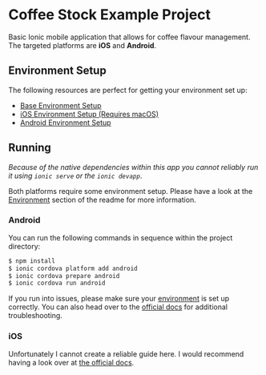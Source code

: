 # Coffee Stock Example Project

Basic Ionic mobile application that allows for coffee flavour management.
The targeted platforms are **iOS** and **Android**.

## Environment Setup

The following resources are perfect for getting your environment set up:

* [Base Environment Setup](https://ionicframework.com/docs/installation/environment)
* [iOS Environment Setup (Requires macOS)](https://ionicframework.com/docs/installation/ios)
* [Android Environment Setup](https://ionicframework.com/docs/installation/android)

## Running

*Because of the native dependencies within this app you cannot reliably run it
using ```ionic serve``` or the ```ionic devapp```*.

Both platforms require some environment setup. Please have a look at the
[Environment](#environment-setup) section of the readme for more information.

### Android

You can run the following commands in sequence within the project directory:

```bash
$ npm install
$ ionic cordova platform add android
$ ionic cordova prepare android
$ ionic cordova run android
```

If you run into issues, please make sure your [environment](#environment-setup) 
is set up correctly. You can also head over to the [official docs](https://ionicframework.com/docs/building/android) 
for additional troubleshooting.

### iOS

Unfortunately I cannot create a reliable guide here.
I would recommend having a look over at [the official docs](https://ionicframework.com/docs/building/ios).
